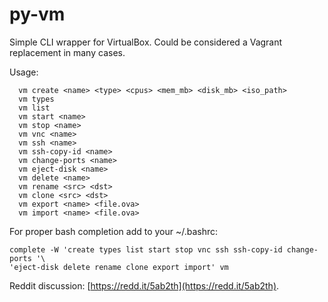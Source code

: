 # py-vm

Simple CLI wrapper for VirtualBox. Could be considered a Vagrant replacement in many cases.

Usage:

```
  vm create <name> <type> <cpus> <mem_mb> <disk_mb> <iso_path>
  vm types
  vm list
  vm start <name>
  vm stop <name>
  vm vnc <name>
  vm ssh <name>
  vm ssh-copy-id <name>
  vm change-ports <name>
  vm eject-disk <name>
  vm delete <name>
  vm rename <src> <dst>
  vm clone <src> <dst>
  vm export <name> <file.ova>
  vm import <name> <file.ova>
```

For proper bash completion add to your ~/.bashrc:

```
complete -W 'create types list start stop vnc ssh ssh-copy-id change-ports '\
'eject-disk delete rename clone export import' vm
```

Reddit discussion: [https://redd.it/5ab2th](https://redd.it/5ab2th).

